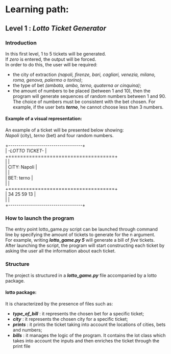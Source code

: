 # Learning path:
## Level 1 : _Lotto Ticket Generator_
### Introduction
In this first level, 1 to 5 tickets will be generated.  
If _zero_ is entered, the output will be forced.  
In order to do this, the user will be required:
- the city of extraction _(napoli, firenze, bari, cagliari, venezia, milano, roma, genova, palermo o torino)_;
- the type of bet _(ambata, ambo, terno, quaterna or cinquina)_;
- the amount of numbers to be placed (between 1 and 10), then the program will generate sequences of random numbers between 1 and 90. The choice of numbers must be consistent with the bet chosen.
For example, if the user bets ***terno***, he cannot choose less than 3 numbers.

#### Example of a visual representation:
An example of a ticket will be presented below showing:   
_Napoli_ (city), _terno_ (bet) and four random numbers.

+------------------------------------+  
|        *_-_LOTTO TICKET_-_*        |  
+====================================+  
|                                    |  
|            CITY: Napoli            |  
|                                    |  
|             BET: terno             |  
|                                    |  
+====================================+  
|            34 25 59 13             |  
|                                    |  
+------------------------------------+  

### How to launch the program
The entry point lotto_game.py script can be launched through command line by specifying the amount of tickets to generate for the n argument.  
For example, writing ***lotto_game.py 5*** will generate a bill of _five_ tickets.  
After launching the script, the program will start constructing each ticket by asking the user all the information about each ticket.

### Structure
The project is structured in a ***lotto_game.py*** file accompanied by a lotto package.
#### lotto package:
It is characterized by the presence of files such as:
- ***type_of_bill*** : it represents the chosen bet for a specific ticket;
- ***city*** : it represents the chosen city for a specific ticket;
- ***prints*** : it prints the ticket taking into account the locations of cities, bets and numbers;
- ***bills*** : it manages the logic of the program. It contains the lot class which takes into account the inputs and then enriches the ticket through the print file